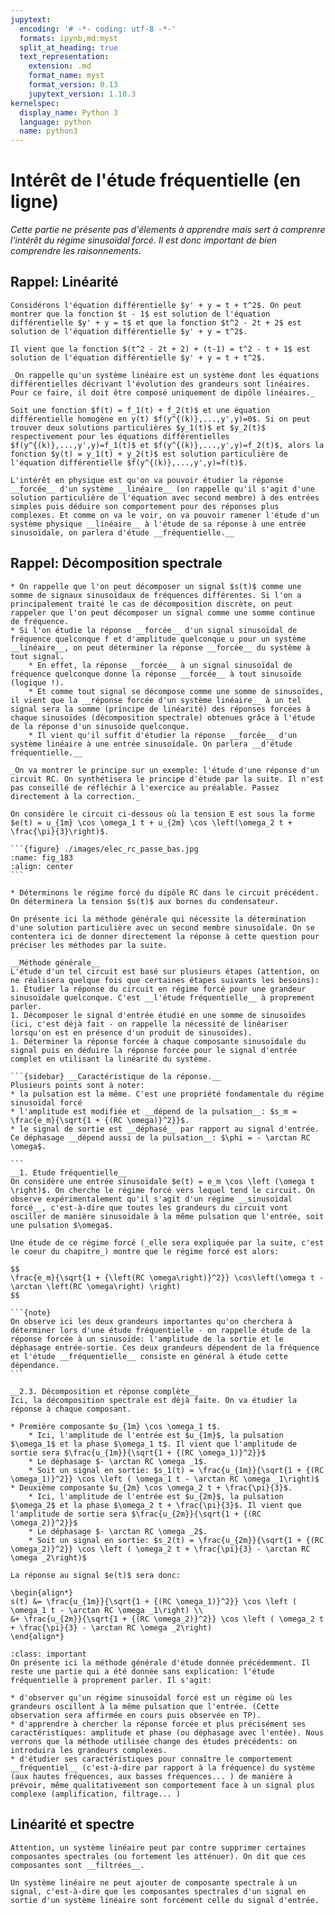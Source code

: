 ```yaml
---
jupytext:
  encoding: '# -*- coding: utf-8 -*-'
  formats: ipynb,md:myst
  split_at_heading: true
  text_representation:
    extension: .md
    format_name: myst
    format_version: 0.13
    jupytext_version: 1.10.3
kernelspec:
  display_name: Python 3
  language: python
  name: python3
---
```

# Intérêt de l'étude fréquentielle (en ligne)
_Cette partie ne présente pas d'élements à apprendre mais sert à comprenre l'intérêt du régime sinusoïdal forcé. Il est donc important de bien comprendre les raisonnements._

## Rappel: Linéarité
````{sidebar} Exemple
Considérons l'équation différentielle $y' + y = t + t^2$. On peut montrer que la fonction $t - 1$ est solution de l'équation différentielle $y' + y = t$ et que la fonction $t^2 - 2t + 2$ est solution de l'équation différentielle $y' + y = t^2$.

Il vient que la fonction $(t^2 - 2t + 2) + (t-1) = t^2 - t + 1$ est solution de l'équation différentielle $y' + y = t + t^2$.
````
````{topic} __Principe de linéarité__  
_On rappelle qu'un système linéaire est un système dont les équations différentielles décrivant l'évolution des grandeurs sont linéaires. Pour ce faire, il doit être composé uniquement de dipôle linéaires._

Soit une fonction $f(t) = f_1(t) + f_2(t)$ et une équation différentielle homogène en y(t) $f(y^{(k)},...,y',y)=0$. Si on peut trouver deux solutions particulières $y_1(t)$ et $y_2(t)$ respectivement pour les équations différentielles $f(y^{(k)},...,y',y)=f_1(t)$ et $f(y^{(k)},...,y',y)=f_2(t)$, alors la fonction $y(t) = y_1(t) + y_2(t)$ est solution particulière de l'équation différentielle $f(y^{(k)},...,y',y)=f(t)$.
````

````{topic} __Intérêt en physique__
L'intérêt en physique est qu'on va pouvoir étudier la réponse __forcée__ d'un système __linéaire__ (on rappelle qu'il s'agit d'une solution particulière de l'équation avec second membre) à des entrées simples puis déduire son comportement pour des réponses plus complexes. Et comme on va le voir, on va pouvoir ramener l'étude d'un système physique __linéaire__ à l'étude de sa réponse à une entrée sinusoïdale, on parlera d'étude __fréquentielle.__
````

## Rappel: Décomposition spectrale


````{topic} __Etude fréquentielle.__
* On rappelle que l'on peut décomposer un signal $s(t)$ comme une somme de signaux sinusoïdaux de fréquences différentes. Si l'on a principalement traité le cas de décomposition discrète, on peut rappeler que l'on peut décomposer un signal comme une somme continue de fréquence.
* Si l'on étudie la réponse __forcée__ d'un signal sinusoïdal de fréquence quelconque f et d'amplitude quelconque u pour un système __linéaire__, on peut déterminer la réponse __forcée__ du système à tout signal.
    * En effet, la réponse __forcée__ à un signal sinusoïdal de fréquence quelconque donne la réponse __forcée__ à tout sinusoïde (logique !).
    * Et comme tout signal se décompose comme une somme de sinusoïdes, il vient que la __réponse forcée d'un système linéaire__ à un tel signal sera la somme (principe de linéarité) des réponses forcées à chaque sinusoïdes (décomposition spectrale) obtenues grâce à l'étude de la réponse d'un sinusoïde quelconque.
    * Il vient qu'il suffit d'étudier la réponse __forcée__ d'un système linéaire à une entrée sinusoïdale. On parlera __d'étude fréquentielle.__
````

````{topic} Exemple
_On va montrer le principe sur un exemple: l'étude d'une réponse d'un circuit RC. On synthétisera le principe d'étude par la suite. Il n'est pas conseillé de réfléchir à l'exercice au préalable. Passez directement à la correction._

On considère le circuit ci-dessous où la tension E est sous la forme $e(t) = u_{1m} \cos \omega_1 t + u_{2m} \cos \left(\omega_2 t + \frac{\pi}{3}\right)$.

```{figure} ./images/elec_rc_passe_bas.jpg
:name: fig_183
:align: center
```

* Déterminons le régime forcé du dipôle RC dans le circuit précédent. On déterminera la tension $s(t)$ aux bornes du condensateur.
````
````{topic} Méthode de résolution
On présente ici la méthode générale qui nécessite la détermination d'une solution particulière avec un second membre sinusoïdale. On se contentera ici de donner directement la réponse à cette question pour préciser les méthodes par la suite.

__Méthode générale__  
L'étude d'un tel circuit est basé sur plusieurs étapes (attention, on ne réalisera quelque fois que certaines étapes suivants les besoins):
1. Étudier la réponse du circuit en régime forcé pour une grandeur sinusoïdale quelconque. C'est __l'étude fréquentielle__ à proprement parler.
1. Décomposer le signal d'entrée étudié en une somme de sinusoïdes (ici, c'est déjà fait - on rappelle la nécessité de linéariser lorsqu'on est en présence d'un produit de sinusoïdes).
1. Déterminer la réponse forcée à chaque composante sinusoïdale du signal puis en déduire la réponse forcée pour le signal d'entrée complet en utilisant la linéarité du système.

```{sidebar} __Caractéristique de la réponse.__  
Plusieurs points sont à noter:
* la pulsation est la même. C'est une propriété fondamentale du régime sinusoïdal forcé
* l'amplitude est modifiée et __dépend de la pulsation__: $s_m = \frac{e_m}{\sqrt{1 + {(RC \omega)}^2}}$.
* le signal de sortie est __déphasé__ par rapport au signal d'entrée. Ce déphasage __dépend aussi de la pulsation__: $\phi = - \arctan RC \omega$.

```
__1. Etude fréquentielle__  
On considère une entrée sinusoïdale $e(t) = e_m \cos \left (\omega t \right)$. On cherche le régime forcé vers lequel tend le circuit. On observe expérimentalement qu'il s'agit d'un régime __sinusoïdal forcé__, c'est-à-dire que toutes les grandeurs du circuit vont osciller de manière sinusoïdale à la même pulsation que l'entrée, soit une pulsation $\omega$.

Une étude de ce régime forcé (_elle sera expliquée par la suite, c'est le coeur du chapitre_) montre que le régime forcé est alors:

$$
\frac{e_m}{\sqrt{1 + {\left(RC \omega\right)}^2}} \cos\left(\omega t - \arctan \left(RC \omega\right) \right)
$$

```{note}
On observe ici les deux grandeurs importantes qu'on cherchera à déterminer lors d'une étude fréquentielle - on rappelle étude de la réponse forcée à un sinusoïde: l'amplitude de la sortie et le déphasage entrée-sortie. Ces deux grandeurs dépendent de la fréquence et l'étude __fréquentielle__ consiste en général à étude cette dépendance.
```

__2.3. Décomposition et réponse complète__  
Ici, la décomposition spectrale est déjà faite. On va étudier la réponse à chaque composant.

* Première composante $u_{1m} \cos \omega_1 t$.
    * Ici, l'amplitude de l'entrée est $u_{1m}$, la pulsation $\omega_1$ et la phase $\omega_1 t$. Il vient que l'amplitude de sortie sera $\frac{u_{1m}}{\sqrt{1 + {(RC \omega_1)}^2}}$
    * Le déphasage $- \arctan RC \omega _1$.
    * Soit un signal en sortie: $s_1(t) = \frac{u_{1m}}{\sqrt{1 + {(RC \omega_1)}^2}} \cos \left ( \omega_1 t - \arctan RC \omega _1\right)$
* Deuxième composante $u_{2m} \cos \omega_2 t + \frac{\pi}{3}$. 
    * Ici, l'amplitude de l'entrée est $u_{2m}$, la pulsation $\omega_2$ et la phase $\omega_2 t + \frac{\pi}{3}$. Il vient que l'amplitude de sortie sera $\frac{u_{2m}}{\sqrt{1 + {(RC \omega_2)}^2}}$ 
    * Le déphasage $- \arctan RC \omega _2$.
    * Soit un signal en sortie: $s_2(t) = \frac{u_{2m}}{\sqrt{1 + {(RC \omega_2)}^2}} \cos \left ( \omega_2 t + \frac{\pi}{3} - \arctan RC \omega _2\right)$

La réponse au signal $e(t)$ sera donc:

\begin{align*}
s(t) &= \frac{u_{1m}}{\sqrt{1 + {(RC \omega_1)}^2}} \cos \left ( \omega_1 t - \arctan RC \omega _1\right) \\
&+ \frac{u_{2m}}{\sqrt{1 + {(RC \omega_2)}^2}} \cos \left ( \omega_2 t + \frac{\pi}{3} - \arctan RC \omega _2\right)
\end{align*}
````

````{admonition} Bilan
:class: important
On présente ici la méthode générale d'étude donnée précédemment. Il reste une partie qui a été donnée sans explication: l'étude fréquentielle à proprement parler. Il s'agit:

* d'observer qu'un régime sinusoïdal forcé est un régime où les grandeurs oscillent à la même pulsation que l'entrée. (Cette observation sera affirmée en cours puis observée en TP).
* d'apprendre à chercher la réponse forcée et plus précisément ses caractéristiques: amplitude et phase (ou déphasage avec l'entée). Nous verrons que la méthode utilisée change des études précédents: on introduira les grandeurs complexes.
* d'étudier ses caractéristiques pour connaître le comportement __fréquentiel__ (c'est-à-dire par rapport à la fréquence) du système (aux hautes fréquences, aux basses fréquences... ) de manière à prévoir, même qualitativement son comportement face à un signal plus complexe (amplification, filtrage... )
````

## Linéarité et spectre

````{margin} Filtrage
Attention, un système linéaire peut par contre supprimer certaines composantes spectrales (ou fortement les atténuer). On dit que ces composantes sont __filtrées__.
````
````{important} __Linéarité et spectre__
Un système linéaire ne peut ajouter de composante spectrale à un signal, c'est-à-dire que les composantes spectrales d'un signal en sortie d'un système linéaire sont forcément celle du signal d'entrée.
````